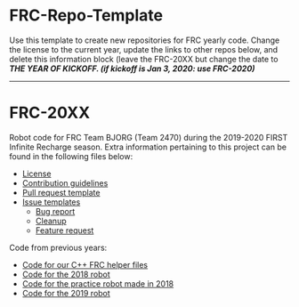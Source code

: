 # FRC-Repo-Template

Use this template to create new repositories for FRC yearly code. Change the license to the current year, update the links to other repos below, and delete this information block (leave the FRC-20XX but change the date to ***THE YEAR OF KICKOFF. (if kickoff is Jan 3, 2020: use FRC-2020)***

---
# FRC-20XX

Robot code for FRC Team BJORG (Team 2470) during the 2019-2020 FIRST Infinite Recharge season. Extra information pertaining to this project can be found in the following files below:

* [License](https://github.com/Team2470/FRC-2020/blob/master/LICENSE)
* [Contribution guidelines](https://github.com/Team2470/FRC-2020/blob/master/CONTRIBUTING.md)
* [Pull request template](https://github.com/Team2470/FRC-2020/blob/master/PULL_REQUEST_TEMPLATE.md)
* [Issue templates](https://github.com/Team2470/FRC-2020/tree/master/.github/ISSUE_TEMPLATE)
  - [Bug report](https://github.com/Team2470/FRC-2020/blob/master/.github/ISSUE_TEMPLATE/bug_report.md)
  - [Cleanup](https://github.com/Team2470/FRC-2020/blob/master/.github/ISSUE_TEMPLATE/cleanup.md)
  - [Feature request](https://github.com/Team2470/FRC-2020/blob/master/.github/ISSUE_TEMPLATE/feature_request.md)

Code from previous years:
* [Code for our C++ FRC helper files](https://github.com/Team2470/FRC-Helpers)
* [Code for the 2018 robot](https://github.com/Team2470/FRC-2018/)
* [Code for the practice robot made in 2018](https://github.com/Team2470/2018-Practice-Bot)
* [Code for the 2019 robot](https://github.com/Team2470/FRC-2019/)
